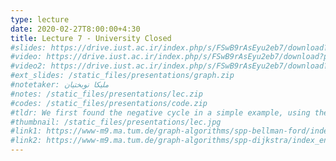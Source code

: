 ```yaml
---
type: lecture
date: 2020-02-27T8:00:00+4:30
title: Lecture 7 - University Closed
#slides: https://drive.iust.ac.ir/index.php/s/FSwB9rAsEyu2eb7/download?path=%2FSlides&files=S6.pdf
#video: https://drive.iust.ac.ir/index.php/s/FSwB9rAsEyu2eb7/download?path=%2FVideos&files=S6a.mp4
#video2: https://drive.iust.ac.ir/index.php/s/FSwB9rAsEyu2eb7/download?path=%2FVideos&files=S6b.mp4
#ext_slides: /static_files/presentations/graph.zip
#notetaker: ملیکا نوبختیان
#notes: /static_files/presentations/lec.zip
#codes: /static_files/presentations/code.zip
#tldr: We first found the negative cycle in a simple example, using the Bellman-Ford algorithm. Next, we wrote the pseudocode for it. Next, we explained how we can find all nodes reachable through a negative cycle (infinite arbitrage). Finally, we developed the bidirectional dijkstra algorithm.
#thumbnail: /static_files/presentations/lec.jpg
#link1: https://www-m9.ma.tum.de/graph-algorithms/spp-bellman-ford/index_en.html
#link2: https://www-m9.ma.tum.de/graph-algorithms/spp-dijkstra/index_en.html
---
```

